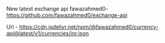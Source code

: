 
New latest exchange api fawazahmed0-
https://github.com/fawazahmed0/exchange-api

Url - https://cdn.jsdelivr.net/npm/@fawazahmed0/currency-api@latest/v1/currencies/inr.json